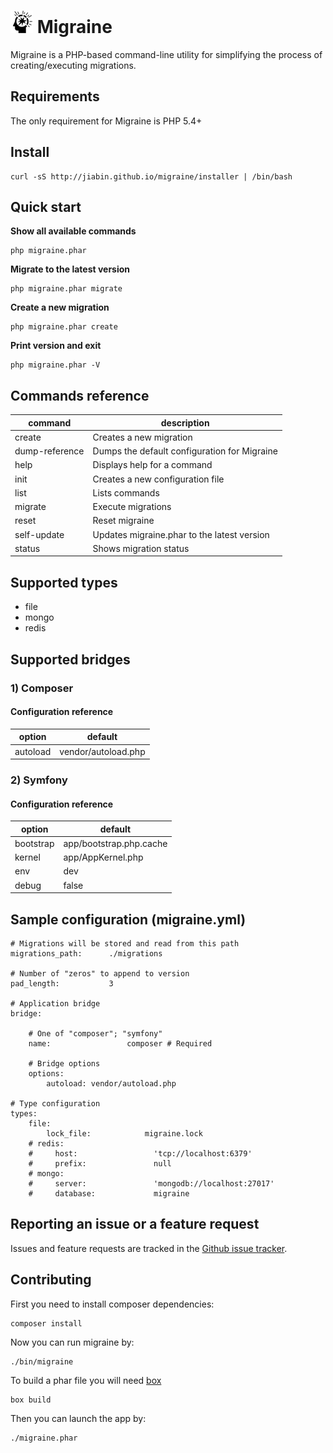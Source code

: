 ![Mind Blowing by Luis Prado from The Noun Project](doc/logo.png) Migraine
==========================================================================

Migraine is a PHP-based command-line utility for simplifying the process of creating/executing migrations.

## Requirements

The only requirement for Migraine is PHP 5.4+

## Install

```
curl -sS http://jiabin.github.io/migraine/installer | /bin/bash
```
## Quick start

**Show all available commands**

```
php migraine.phar
```

**Migrate to the latest version**

```
php migraine.phar migrate
```

**Create a new migration**

```
php migraine.phar create
```

**Print version and exit**

```
php migraine.phar -V
```

## Commands reference

| command           | description                                   |
|----------------   |---------------------------------------------- |
| create            | Creates a new migration                       |
| dump-reference    | Dumps the default configuration for Migraine  |
| help              | Displays help for a command                   |
| init              | Creates a new configuration file              |
| list              | Lists commands                                |
| migrate           | Execute migrations                            |
| reset             | Reset migraine                                |
| self-update       | Updates migraine.phar to the latest version   |
| status            | Shows migration status                        |

## Supported types

* file
* mongo
* redis

## Supported bridges

### 1) Composer

#### Configuration reference

| option            | default                                       |
|----------------   |---------------------------------------------- |
| autoload          | vendor/autoload.php                           |

### 2) Symfony

#### Configuration reference

| option            | default                                       |
|----------------   |---------------------------------------------- |
| bootstrap         | app/bootstrap.php.cache                       |
| kernel            | app/AppKernel.php                             |
| env               | dev                                           |
| debug             | false                                         |

## Sample configuration (migraine.yml)

```
# Migrations will be stored and read from this path
migrations_path:      ./migrations

# Number of "zeros" to append to version
pad_length:           3

# Application bridge
bridge:

    # One of "composer"; "symfony"
    name:                 composer # Required

    # Bridge options
    options:
        autoload: vendor/autoload.php

# Type configuration
types:
    file:
        lock_file:            migraine.lock
    # redis:
    #     host:                 'tcp://localhost:6379'
    #     prefix:               null
    # mongo:
    #     server:               'mongodb://localhost:27017'
    #     database:             migraine
```

## Reporting an issue or a feature request

Issues and feature requests are tracked in the [Github issue tracker](https://github.com/jiabin/migraine/issues).

## Contributing

First you need to install composer dependencies:

```
composer install
```

Now you can run migraine by:

```
./bin/migraine
``` 

To build a phar file you will need [box](http://box-project.org) 

```
box build
```

Then you can launch the app by: 

```
./migraine.phar
```
